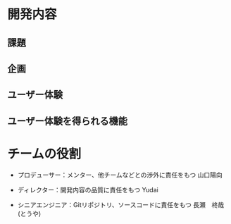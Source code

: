 # 開発内容
## 課題

## 企画

## ユーザー体験

## ユーザー体験を得られる機能

# チームの役割
- プロデューサー：メンター、他チームなどとの渉外に責任をもつ
山口陽向


<!-- ここになんかかく -->
- ディレクター：開発内容の品質に責任をもつ
Yudai

- シニアエンジニア：Gitリポジトリ、ソースコードに責任をもつ
長瀬　柊哉(とうや)
